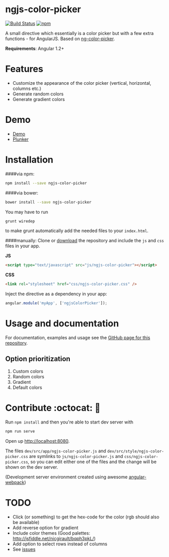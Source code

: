 ngjs-color-picker
=================

[![Build Status](https://travis-ci.org/simeg/ngjs-color-picker.svg?branch=master)](https://travis-ci.org/simeg/ngjs-color-picker)
[![npm](https://img.shields.io/npm/dm/ngjs-color-picker.svg)](https://npmjs.org/package/ngjs-color-picker)

A small directive which essentially is a color picker but with a few extra functions - for AngularJS. Based on [ng-color-picker](https://github.com/joujiahe/ng-color-picker).

**Requirements**: Angular 1.2+

# Features
- Customize the appearance of the color picker (vertical, horizontal, columns etc.)
- Generate random colors
- Generate gradient colors

# Demo
- [Demo](http://simeg.github.io/ngjs-color-picker)
- [Plunker](http://embed.plnkr.co/INXf3efkYeP1gWaF9SId/preview)

# Installation
####via npm:
``` bash
npm install --save ngjs-color-picker
```

####via bower:
``` bash
bower install --save ngjs-color-picker
```

You may have to run

 ``` bash
grunt wiredep
 ```
 
to make grunt automatically add the needed files to your `index.html`.

####manually:
Clone or [download](https://github.com/simeg/ngjs-color-picker/archive/master.zip) the repository and include the `js` and `css` files in your app.

**JS**

``` html
<script type="text/javascript" src="js/ngjs-color-picker"></script>
```

**CSS**

``` html
<link rel="stylesheet" href="css/ngjs-color-picker.css" />
```

Inject the directive as a dependency in your app:

``` javascript
angular.module('myApp', ['ngjsColorPicker']);
```

# Usage and documentation
For documentation, examples and usage see the [GitHub page for this repository](http://simeg.github.io/ngjs-color-picker).

## Option prioritization
1. Custom colors
2. Random colors
3. Gradient
4. Default colors

# Contribute :octocat: :raised_hands:
Run `npm install` and then you're able to start dev server with
```bash
npm run serve
```

Open up [http://localhost:8080](http://localhost:8080).

The files `dev/src/app/ngjs-color-picker.js` and `dev/src/style/ngjs-color-picker.css` are symlinks to `js/ngjs-color-picker.js` and `css/ngjs-color-picker.css`, so you can edit either one of the files and the change will be shown on the dev server. 

(Development server environment created using awesome [angular-webpack](https://github.com/preboot/angular-webpack))

# TODO
* Click (or something) to get the hex-code for the color (rgb should also be available)
* Add reverse option for gradient
* Include color themes (Good palettes: http://jsfiddle.net/nicgirault/bqph3pkL/)
* Add option to select rows instead of columns
* See [issues](https://github.com/simeg/ngjs-color-picker/issues)
